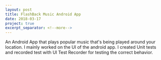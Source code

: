 ```yaml
---
layout: post
title: FlashBack Music Android App
date: 2018-03-17
project: true
excerpt_separator: <!--more-->
---
```


An Android App that plays popular music that's being played around your location.
I mainly worked on the UI of the android app. I created Unit tests and recorded test with UI Test Recorder for testing the correct behavior.
